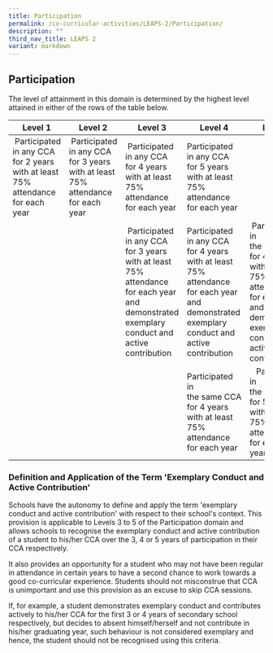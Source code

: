 ```yaml
---
title: Participation
permalink: /co-curricular-activities/LEAPS-2/Participation/
description: ""
third_nav_title: LEAPS 2
variant: markdown
---
```

## Participation 

The level of attainment in this domain is determined by the highest level attained in either of the rows of the table below.



| Level 1 | Level 2 | Level 3 | Level 4 | Level 5 |
| -------- | -------- | -------- | -------- | -------- |
|  Participated in any CCA for 2 years with at least 75% attendance for each year     |  Participated in any CCA for 3 years with at least 75% attendance for each year    |  Participated in any CCA for 4 years with at least 75% attendance for each year     | Participated in any CCA for 5 years with at least 75% attendance for each year    |      |
|     |      |  Participated in any CCA for 3 years with at least 75% attendance for each year and demonstrated exemplary conduct and active contribution    | Participated in any CCA for 4 years with at least 75% attendance for each year and demonstrated exemplary conduct and active contribution    |   Participated in the same CCA for 4 years with at least 75% attendance for each year and demonstrated exemplary conduct and active contribution    |
|     |      |     | Participated in the same CCA for 4 years with at least 75% attendance for each year    |     Participated in the same CCA for 5 years with at least 75% attendance for each yearn    |



### Definition and Application of the Term 'Exemplary Conduct and Active Contribution'

Schools have the autonomy to define and apply the term 'exemplary conduct and active contribution' with respect to their school's context. This provision is applicable to Levels 3 to 5 of the Participation domain and allows schools to recognise the exemplary conduct and active contribution of a student to his/her CCA over the 3, 4 or 5 years of participation in their CCA respectively. 

It also provides an opportunity for a student who may not have been regular in attendance in certain years to have a second chance to work towards a good co-curricular experience. Students should not misconstrue that CCA is unimportant and use this provision as an excuse to skip CCA sessions. 

If, for example, a student demonstrates exemplary conduct and contributes actively to his/her CCA for the first 3 or 4 years of secondary school respectively, but decides to absent himself/herself and not contribute in his/her graduating year, such behaviour is not considered exemplary and hence, the student should not be recognised using this criteria.